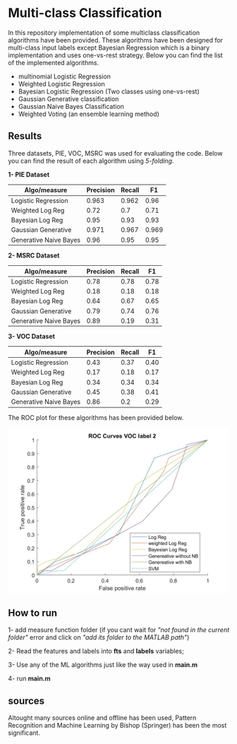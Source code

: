 # Multi-class Classification
In this repository implementation of some multiclass classification algorithms have been provided. These algorithms have been designed for multi-class input labels except Bayesian Regression which is a binary implementation and uses one-vs-rest strategy. Below you can find the list of the implemented algorithms.

* multinomial Logistic Regression
* Weighted Logistic Regression
* Bayesian Logistic Regression (Two classes using one-vs-rest)
* Gaussian Generative classification
* Gaussian Naive Bayes Classification
* Weighted Voting (an ensemble learning method)

## Results
Three datasets, PIE, VOC, MSRC was used for evaluating the code. Below you can find the result of each algorithm using *5-folding*.

**1- PIE Dataset**

Algo/measure           | Precision | Recall | F1 
---------------------- | --------- | ------ | -----
Logistic Regression    | 0.963     | 0.962  | 0.96
Weighted Log Reg	   | 0.72      | 0.7    | 0.71
Bayesian Log Reg       | 0.95      | 0.93   | 0.93
Gaussian Generative    | 0.971     | 0.967  | 0.969
Generative Naive Bayes | 0.96      | 0.95   | 0.95

**2- MSRC Dataset**

Algo/measure           | Precision | Recall | F1 
---------------------- | --------- | ------ | -----
Logistic Regression    | 0.78      | 0.78   | 0.78
Weighted Log Reg	   | 0.18      | 0.18   | 0.18
Bayesian Log Reg       | 0.64      | 0.67   | 0.65
Gaussian Generative    | 0.79      | 0.74   | 0.76
Generative Naive Bayes | 0.89      | 0.19   | 0.31


**3- VOC Dataset**

Algo/measure           | Precision | Recall | F1 
---------------------- | --------- | ------ | -----
Logistic Regression    | 0.43      | 0.37   | 0.40
Weighted Log Reg	   | 0.17      | 0.18   | 0.17
Bayesian Log Reg       | 0.34      | 0.34   | 0.34
Gaussian Generative    | 0.45      | 0.38   | 0.41
Generative Naive Bayes | 0.86      | 0.2    | 0.29


The ROC plot for these algorithms has been provided below.

<img src="voc_roc.jpg" width=500>


## How to run
1- add measure function folder (if you cant wait for *"not found in the current folder"* error and click on *"add its folder to the MATLAB path"*)

2- Read the features and labels into **fts** and **labels** variables;

3- Use any of the ML algorithms just like the way used in **main.m**

4- run **main.m**


## sources
Altought many sources online and offline has been used, Pattern Recognition and Machine Learning by Bishop (Springer) has been the most significant.
